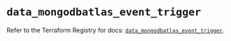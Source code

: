 # `data_mongodbatlas_event_trigger`

Refer to the Terraform Registry for docs: [`data_mongodbatlas_event_trigger`](https://registry.terraform.io/providers/mongodb/mongodbatlas/1.18.1/docs/data-sources/event_trigger).
